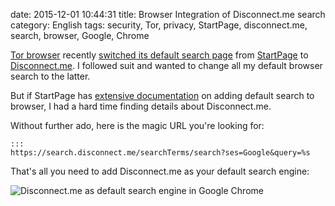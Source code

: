 date: 2015-12-01 10:44:31
title: Browser Integration of Disconnect.me search
category: English
tags: security, Tor, privacy, StartPage, disconnect.me, search, browser, Google, Chrome

[Tor browser](https://www.torproject.org/projects/torbrowser.html.en) recently
[switched its default search
page](https://blog.disconnect.me/disconnect-is-the-new-default-search-provider-on-the-tor-browser/)
from [StartPage](https://startpage.com) to
[Disconnect.me](https://search.disconnect.me/). I followed suit and wanted to
change all my default browser search to the latter.

But if StartPage has [extensive
documentation](https://support.startpage.com/index.php?/Knowledgebase/Article/View/197/14/how-do-i-add-startpage-to-my-browser-generic-instructions-for-any-browser)
on adding default search to browser, I had a hard time finding details about
Disconnect.me.

Without further ado, here is the magic URL you're looking for:

    :::
    https://search.disconnect.me/searchTerms/search?ses=Google&query=%s

That's all you need to add Disconnect.me as your default search engine:

![Disconnect.me as default search engine in Google
Chrome](/uploads/2015/google-chrome-disconnect-me-default-search-engine.png)
